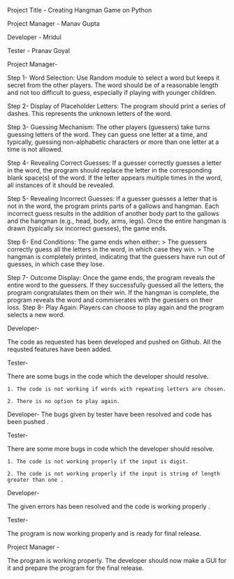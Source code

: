 Project Title - Creating Hangman Game on Python

Project Manager - Manav Gupta

Developer - Mridul 

Tester - Pranav Goyal


Project Manager-

Step 1-
    Word Selection: Use Random module to select a word but keeps it secret from the other players. The word should be of a reasonable length and not too difficult to guess, especially if playing with younger children.

Step 2-
    Display of Placeholder Letters: The program should print a series of dashes. This represents the unknown letters of the word.

Step 3-
    Guessing Mechanism: The other players (guessers) take turns guessing letters of the word. They can guess one letter at a time, and typically, guessing non-alphabetic characters or more than one letter at a time is not allowed.

Step 4-
    Revealing Correct Guesses: If a guesser correctly guesses a letter in the word, the program should replace the letter in the corresponding blank space(s) of the word. If the letter appears multiple times in the word, all instances of it should be revealed.

Step 5-
    Revealing Incorrect Guesses: If a guesser guesses a letter that is not in the word, the program prints parts of a gallows and hangman. Each incorrect guess results in the addition of another body part to the gallows and the hangman (e.g., head, body, arms, legs). Once the entire hangman is drawn (typically six incorrect guesses), the game ends.

Step 6-
    End Conditions: The game ends when either:
      > The guessers correctly guess all the letters in the word, in which case they win.
      > The hangman is completely printed, indicating that the guessers have run out of guesses, in which case they lose.

Step 7-
    Outcome Display: Once the game ends, the program reveals the entire word to the guessers. If they successfully guessed all the letters, the program congratulates them on their win. If the hangman is complete, the program reveals the word and commiserates with the guessers on their loss.
Step 8-
    Play Again: Players can choose to play again and the program selects a new word.



Developer-

The code as requested has been developed and pushed on Github. All the requsted features have been added.


Tester-

There are some bugs in the code which the developer should resolve.

    1. The code is not working if words with repeating letters are chosen.
    
    2. There is no option to play again.

Developer-
The bugs given by tester have been resolved and code has been pushed .


Tester-

There are some more bugs in code which the developer should resolve.

    1. The code is not working properly if the input is digit.
    
    2. The code is not working properly if the input is string of length greater than one .

Developer-

The given errors has been resolved and the code is working properly . 


Tester-

The program is now working properly and is ready for final release.
 

 Project Manager -

 The program is working properly. The developer should now make a GUI for it and prepare the program for the final release.

